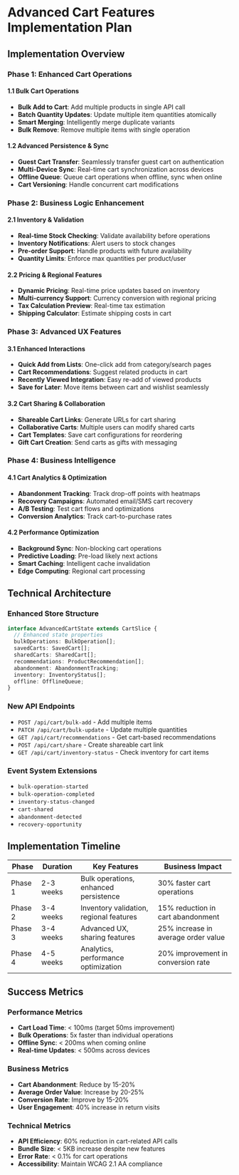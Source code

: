 # Advanced Cart Features Implementation Plan

## Implementation Overview

### Phase 1: Enhanced Cart Operations

#### 1.1 Bulk Cart Operations
- **Bulk Add to Cart**: Add multiple products in single API call
- **Batch Quantity Updates**: Update multiple item quantities atomically  
- **Smart Merging**: Intelligently merge duplicate variants
- **Bulk Remove**: Remove multiple items with single operation

#### 1.2 Advanced Persistence & Sync
- **Guest Cart Transfer**: Seamlessly transfer guest cart on authentication
- **Multi-Device Sync**: Real-time cart synchronization across devices
- **Offline Queue**: Queue cart operations when offline, sync when online
- **Cart Versioning**: Handle concurrent cart modifications

### Phase 2: Business Logic Enhancement

#### 2.1 Inventory & Validation
- **Real-time Stock Checking**: Validate availability before operations
- **Inventory Notifications**: Alert users to stock changes
- **Pre-order Support**: Handle products with future availability
- **Quantity Limits**: Enforce max quantities per product/user

#### 2.2 Pricing & Regional Features
- **Dynamic Pricing**: Real-time price updates based on inventory
- **Multi-currency Support**: Currency conversion with regional pricing
- **Tax Calculation Preview**: Real-time tax estimation
- **Shipping Calculator**: Estimate shipping costs in cart

### Phase 3: Advanced UX Features

#### 3.1 Enhanced Interactions
- **Quick Add from Lists**: One-click add from category/search pages
- **Cart Recommendations**: Suggest related products in cart
- **Recently Viewed Integration**: Easy re-add of viewed products
- **Save for Later**: Move items between cart and wishlist seamlessly

#### 3.2 Cart Sharing & Collaboration
- **Shareable Cart Links**: Generate URLs for cart sharing
- **Collaborative Carts**: Multiple users can modify shared carts
- **Cart Templates**: Save cart configurations for reordering
- **Gift Cart Creation**: Send carts as gifts with messaging

### Phase 4: Business Intelligence

#### 4.1 Cart Analytics & Optimization
- **Abandonment Tracking**: Track drop-off points with heatmaps
- **Recovery Campaigns**: Automated email/SMS cart recovery
- **A/B Testing**: Test cart flows and optimizations
- **Conversion Analytics**: Track cart-to-purchase rates

#### 4.2 Performance Optimization
- **Background Sync**: Non-blocking cart operations
- **Predictive Loading**: Pre-load likely next actions
- **Smart Caching**: Intelligent cache invalidation
- **Edge Computing**: Regional cart processing

## Technical Architecture

### Enhanced Store Structure
```typescript
interface AdvancedCartState extends CartSlice {
  // Enhanced state properties
  bulkOperations: BulkOperation[];
  savedCarts: SavedCart[];
  sharedCarts: SharedCart[];
  recommendations: ProductRecommendation[];
  abandonment: AbandonmentTracking;
  inventory: InventoryStatus[];
  offline: OfflineQueue;
}
```

### New API Endpoints
- `POST /api/cart/bulk-add` - Add multiple items
- `PATCH /api/cart/bulk-update` - Update multiple quantities
- `GET /api/cart/recommendations` - Get cart-based recommendations
- `POST /api/cart/share` - Create shareable cart link
- `GET /api/cart/inventory-status` - Check inventory for cart items

### Event System Extensions
- `bulk-operation-started`
- `bulk-operation-completed`
- `inventory-status-changed`
- `cart-shared`
- `abandonment-detected`
- `recovery-opportunity`

## Implementation Timeline

| Phase | Duration | Key Features | Business Impact |
|-------|----------|--------------|-----------------|
| Phase 1 | 2-3 weeks | Bulk operations, enhanced persistence | 30% faster cart operations |
| Phase 2 | 3-4 weeks | Inventory validation, regional features | 15% reduction in cart abandonment |
| Phase 3 | 3-4 weeks | Advanced UX, sharing features | 25% increase in average order value |
| Phase 4 | 4-5 weeks | Analytics, performance optimization | 20% improvement in conversion rate |

## Success Metrics

### Performance Metrics
- **Cart Load Time**: < 100ms (target 50ms improvement)
- **Bulk Operations**: 5x faster than individual operations
- **Offline Sync**: < 200ms when coming online
- **Real-time Updates**: < 500ms across devices

### Business Metrics
- **Cart Abandonment**: Reduce by 15-20%
- **Average Order Value**: Increase by 20-25%
- **Conversion Rate**: Improve by 15-20%
- **User Engagement**: 40% increase in return visits

### Technical Metrics
- **API Efficiency**: 60% reduction in cart-related API calls
- **Bundle Size**: < 5KB increase despite new features
- **Error Rate**: < 0.1% for cart operations
- **Accessibility**: Maintain WCAG 2.1 AA compliance